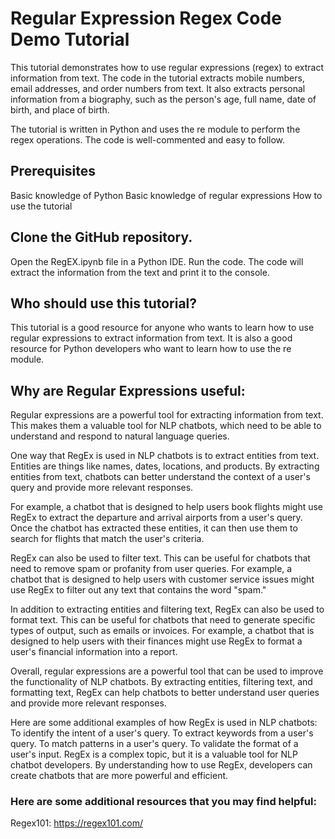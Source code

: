 
# Regular Expression Regex Code Demo Tutorial

This tutorial demonstrates how to use regular expressions (regex) to extract information from text. The code in the tutorial extracts mobile numbers, email addresses, and order numbers from text. It also extracts personal information from a biography, such as the person's age, full name, date of birth, and place of birth.

The tutorial is written in Python and uses the re module to perform the regex operations. The code is well-commented and easy to follow.

## Prerequisites

Basic knowledge of Python
Basic knowledge of regular expressions
How to use the tutorial

## Clone the GitHub repository.
Open the RegEX.ipynb file in a Python IDE.
Run the code.
The code will extract the information from the text and print it to the console.

## Who should use this tutorial?

This tutorial is a good resource for anyone who wants to learn how to use regular expressions to extract information from text. It is also a good resource for Python developers who want to learn how to use the re module.


## Why are Regular Expressions useful:
Regular expressions are a powerful tool for extracting information from text. This makes them a valuable tool for NLP chatbots, which need to be able to understand and respond to natural language queries.

One way that RegEx is used in NLP chatbots is to extract entities from text. Entities are things like names, dates, locations, and products. By extracting entities from text, chatbots can better understand the context of a user's query and provide more relevant responses.

For example, a chatbot that is designed to help users book flights might use RegEx to extract the departure and arrival airports from a user's query. Once the chatbot has extracted these entities, it can then use them to search for flights that match the user's criteria.

RegEx can also be used to filter text. This can be useful for chatbots that need to remove spam or profanity from user queries. For example, a chatbot that is designed to help users with customer service issues might use RegEx to filter out any text that contains the word "spam."

In addition to extracting entities and filtering text, RegEx can also be used to format text. This can be useful for chatbots that need to generate specific types of output, such as emails or invoices. For example, a chatbot that is designed to help users with their finances might use RegEx to format a user's financial information into a report.

Overall, regular expressions are a powerful tool that can be used to improve the functionality of NLP chatbots. By extracting entities, filtering text, and formatting text, RegEx can help chatbots to better understand user queries and provide more relevant responses.

Here are some additional examples of how RegEx is used in NLP chatbots:
  To identify the intent of a user's query.
  To extract keywords from a user's query.
  To match patterns in a user's query.
  To validate the format of a user's input.
RegEx is a complex topic, but it is a valuable tool for NLP chatbot developers. By understanding how to use RegEx, developers can create chatbots that are more powerful and efficient.



### Here are some additional resources that you may find helpful:
Regex101: https://regex101.com/
